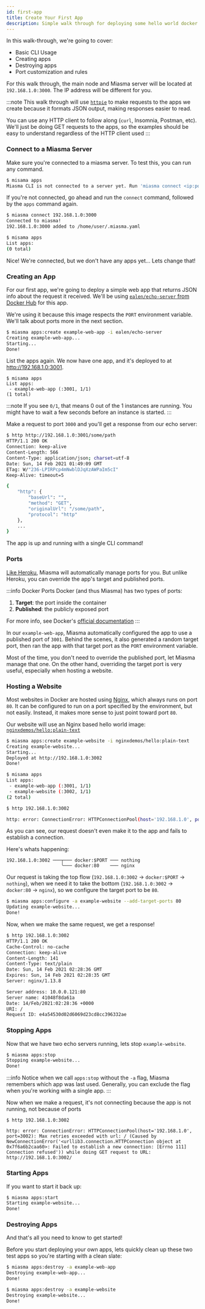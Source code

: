 ```yaml
---
id: first-app
title: Create Your First App
description: Simple walk through for deploying some hello world docker images to your new misama server
---
```


In this walk-through, we're going to cover:

- Basic CLI Usage
- Creating apps
- Destroying apps
- Port customization and rules

For this walk through, the main node and Miasma server will be located at `192.168.1.0:3000`. The IP address will be different for you.

:::note
This walk through will use [`httpie`](https://httpie.io/) to make requests to the apps we create because it formats JSON output, making responses easier to read.

You can use any HTTP client to follow along (`curl`, Insomnia, Postman, etc). We'll just be doing GET requests to the apps, so the examples should be easy to understand regardless of the HTTP client used
:::

### Connect to a Miasma Server

Make sure you're connected to a miasma server. To test this, you can run any command.

```bash
$ misama apps
Miasma CLI is not connected to a server yet. Run 'miasma connect <ip:port>'
```

If you're not connected, go ahead and run the `connect` command, followed by the `apps` command again.

```bash
$ miasma connect 192.168.1.0:3000
Connected to miasma!
192.168.1.0:3000 added to /home/user/.miasma.yaml

$ misama apps
List apps:
(0 total)
```

Nice! We're connected, but we don't have any apps yet... Lets change that!

### Creating an App

For our first app, we're going to deploy a simple web app that returns JSON info about the request it received. We'll be using [`ealen/echo-server` from Docker Hub](https://hub.docker.com/r/ealen/echo-server) for this app.

We're using it because this image respects the `PORT` environment variable. We'll talk about ports more in the next section.

```bash
$ miasma apps:create example-web-app -i ealen/echo-server
Creating example-web-app...
Starting...
Done!
```

List the apps again. We now have one app, and it's deployed to at <http://192.168.1.0:3001>.

```
$ misama apps
List apps:
 - example-web-app (:3001, 1/1)
(1 total)
```

:::note
If you see `0/1`, that means 0 out of the 1 instances are running. You might have to wait a few seconds before an instance is started.
:::

Make a request to port `3000` and you'll get a response from our echo server:

```bash
$ http http://192.168.1.0:3001/some/path
HTTP/1.1 200 OK
Connection: keep-alive
Content-Length: 566
Content-Type: application/json; charset=utf-8
Date: Sun, 14 Feb 2021 01:49:09 GMT
ETag: W/"236-LPIRPcp4mNwblDJqXzAWPaIm5cI"
Keep-Alive: timeout=5

{
    "http": {
        "baseUrl": "",
        "method": "GET",
        "originalUrl": "/some/path",
        "protocol": "http"
    },
    ...
}
```

The app is up and running with a single CLI command!

### Ports

[Like Heroku](https://devcenter.heroku.com/articles/runtime-principles#web-servers), Miasma will automatically manage ports for you. But unlike Heroku, you can override the app's target and published ports.

:::info Docker Ports
Docker (and thus Miasma) has two types of ports:

1. **Target**: the port inside the container
2. **Published**: the publicly exposed port

For more info, see Docker's [official documentation](https://docs.docker.com/compose/compose-file/compose-file-v3/#ports)
:::

In our `example-web-app`, Miasma automatically configured the app to use a published port of `3001`. Behind the scenes, it also generated a random target port, then ran the app with that target port as the `PORT` environment variable.

Most of the time, you don't need to override the published port, let Miasma manage that one. On the other hand, overriding the target port is very useful, especially when hosting a website.

### Hosting a Website

Most websites in Docker are hosted using [Nginx](https://hub.docker.com/_/nginx/), which always runs on port `80`. It can be configured to run on a port specified by the environment, but not easily. Instead, it makes more sense to just point toward port `80`.

Our website will use an Nginx based hello world image: [`nginxdemos/hello:plain-text`](https://hub.docker.com/r/nginxdemos/hello:plain-text/)

```bash
$ miasma apps:create example-website -i nginxdemos/hello:plain-text
Creating example-website...
Starting...
Deployed at http://192.168.1.0:3002
Done!

$ misama apps
List apps:
 - example-web-app (:3001, 1/1)
 - example-website (:3002, 1/1)
(2 total)

$ http 192.168.1.0:3002

http: error: ConnectionError: HTTPConnectionPool(host='192.168.1.0', port=3002): Max retries exceeded with url: / (Caused by NewConnectionError('<urllib3.connection.HTTPConnection object at 0x7f6a6b2caa60>: Failed to establish a new connection: [Errno 111] Connection refused')) while doing GET request to URL: http://192.168.1.0:3002/
```

As you can see, our request doesn't even make it to the app and fails to establish a connection.

Here's whats happening:

```text
192.168.1.0:3002 ───┬─── docker:$PORT ─── nothing
                    ╰─── docker:80    ─── nginx
```

Our request is taking the top flow (`192.168.1.0:3002` &rarr; `docker:$PORT` &rarr; `nothing`), when we need it to take the bottom (`192.168.1.0:3002` &rarr; `docker:80` &rarr; `nginx`), so we configure the target port to be `80`.

```bash
$ miasma apps:configure -a example-website --add-target-ports 80
Updating example-website...
Done!
```

Now, when we make the same request, we get a response!

```bash
$ http 192.168.1.0:3002
HTTP/1.1 200 OK
Cache-Control: no-cache
Connection: keep-alive
Content-Length: 141
Content-Type: text/plain
Date: Sun, 14 Feb 2021 02:28:36 GMT
Expires: Sun, 14 Feb 2021 02:28:35 GMT
Server: nginx/1.13.8

Server address: 10.0.0.121:80
Server name: 41048f8da61a
Date: 14/Feb/2021:02:28:36 +0000
URI: /
Request ID: e4a54530d02d6069d23cd8cc396332ae
```

### Stopping Apps

Now that we have two echo servers running, lets stop `example-website`.

```bash
$ miasma apps:stop
Stopping example-website...
Done!
```

:::info
Notice when we call `apps:stop` without the `-a` flag, Miasma remembers which app was last used. Generally, you can exclude the flag when you're working with a single app.
:::

Now when we make a request, it's not connecting because the app is not running, not because of ports

```
$ http 192.168.1.0:3002

http: error: ConnectionError: HTTPConnectionPool(host='192.168.1.0', port=3002): Max retries exceeded with url: / (Caused by NewConnectionError('<urllib3.connection.HTTPConnection object at 0x7f6a6b2caa60>: Failed to establish a new connection: [Errno 111] Connection refused')) while doing GET request to URL: http://192.168.1.0:3002/
```

### Starting Apps

If you want to start it back up:

```bash
$ miasma apps:start
Starting example-website...
Done!
```

### Destroying Apps

And that's all you need to know to get started!

Before you start deploying your own apps, lets quickly clean up these two test apps so you're starting with a clean slate:

```bash
$ miasma apps:destroy -a example-web-app
Destroying example-web-app...
Done!

$ miasma apps:destroy -a example-website
Destroying example-website...
Done!
```

